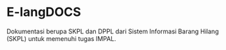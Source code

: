 # E-langDOCS
Dokumentasi berupa SKPL dan DPPL dari Sistem Informasi Barang Hilang (SKPL) untuk memenuhi tugas IMPAL.
